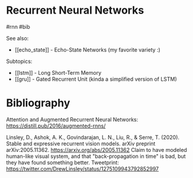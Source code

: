 # Recurrent Neural Networks

#rnn #bib

See also: 
* [[echo_state]] - Echo-State Networks (my favorite variety :)

Subtopics:
* [[lstm]] - Long Short-Term Memory
* [[gru]] - Gated Recurrent Unit (kinda a simplified version of LSTM)

# Bibliography

Attention and Augmented Recurrent Neural Networks: https://distill.pub/2016/augmented-rnns/

Linsley, D., Ashok, A. K., Govindarajan, L. N., Liu, R., & Serre, T. (2020). Stable and expressive recurrent vision models. arXiv preprint arXiv:2005.11362.
https://arxiv.org/abs/2005.11362
Claim to have modeled human-like visual system, and that "back-propagation in time" is bad, but they have found something better.
Tweetprint: https://twitter.com/DrewLinsley/status/1275109943792852997